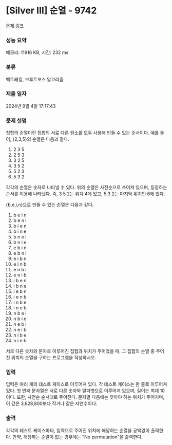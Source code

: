 # [Silver III] 순열 - 9742 

[문제 링크](https://www.acmicpc.net/problem/9742) 

### 성능 요약

메모리: 11916 KB, 시간: 232 ms

### 분류

백트래킹, 브루트포스 알고리즘

### 제출 일자

2024년 9월 4일 17:17:43

### 문제 설명

<p>집합의 순열이란 집합의 서로 다른 원소를 모두 사용해 만들 수 있는 순서이다. 예를 들어, {2,3,5}의 순열은 다음과 같다.</p>

<ol>
	<li>2 3 5</li>
	<li>2 5 3</li>
	<li>3 2 5</li>
	<li>3 5 2</li>
	<li>5 2 3</li>
	<li>5 3 2</li>
</ol>

<p>각각의 순열은 숫자로 나타낼 수 있다. 위의 순열은 사전순으로 쓰여져 있으며, 등장하는 순서를 이용해 나타낸다. 즉, 3 5 2는 위치 4에 있고, 5 3 2는 마지막 위치인 6에 있다.</p>

<p>{b,e,i,n}으로 만들 수 있는 순열은 다음과 같다.</p>

<ol>
	<li>b e i n</li>
	<li>b e n i</li>
	<li>b i e n</li>
	<li>b i n e</li>
	<li>b n e i</li>
	<li>b n i e</li>
	<li>e b i n</li>
	<li>e b n i</li>
	<li>e i b n</li>
	<li>e i n b</li>
	<li>e n b i </li>
	<li>e n i b</li>
	<li>i b e n</li>
	<li>i b n e</li>
	<li>i e b n</li>
	<li>i e n b</li>
	<li>i n b e</li>
	<li>i n e b</li>
	<li>n b e i</li>
	<li>n b i e</li>
	<li>n e b i</li>
	<li>n e i b</li>
	<li>n i b e</li>
	<li>n i e b</li>
</ol>

<p>서로 다른 숫자와 문자로 이루어진 집합과 위치가 주어졌을 때, 그 집합의 순열 중 주어진 위치의 순열을 구하는 프로그램을 작성하시오.</p>

### 입력 

 <p>입력은 여러 개의 테스트 케이스로 이루어져 있다. 각 테스트 케이스는 한 줄로 이루어져 있다. 첫 번째 문자열은 서로 다른 숫자와 알파벳으로 이루어져 있으며, 길이는 최대 10이다. 또한, 사전순 순서대로 주어진다. 문자열 다음에는 찾아야 하는 위치가 주어지며, 이 값은 3,628,800보다 작거나 같은 자연수이다.</p>

### 출력 

 <p>각각의 테스트 케이스마다, 입력으로 주어진 위치에 해당하는 순열을 공백없이 출력한다. 만약, 해당하는 순열이 없는 경우에는 "No permutation"을 출력한다.</p>

